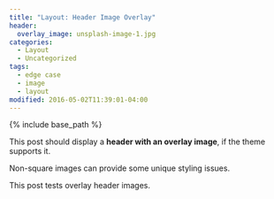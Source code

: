 ```yaml
---
title: "Layout: Header Image Overlay"
header:
  overlay_image: unsplash-image-1.jpg
categories:
  - Layout
  - Uncategorized
tags:
  - edge case
  - image
  - layout
modified: 2016-05-02T11:39:01-04:00
---
```


{% include base_path %}

This post should display a **header with an overlay image**, if the theme supports it.

Non-square images can provide some unique styling issues.

This post tests overlay header images.
